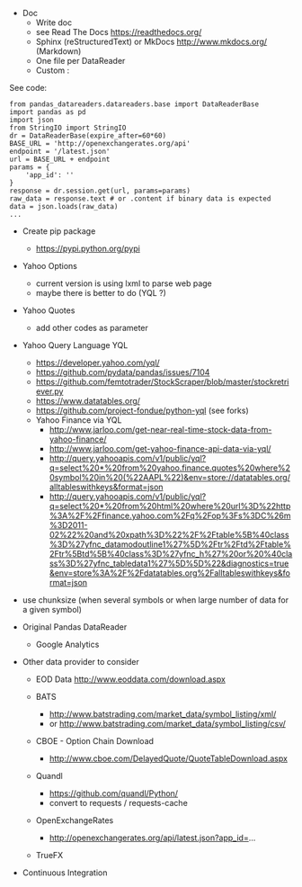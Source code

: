 * Doc
    * Write doc
    * see Read The Docs https://readthedocs.org/
    * Sphinx (reStructuredText) or MkDocs http://www.mkdocs.org/ (Markdown)
    * One file per DataReader
    * Custom :
 
See code:

    from pandas_datareaders.datareaders.base import DataReaderBase
    import pandas as pd
    import json
    from StringIO import StringIO
    dr = DataReaderBase(expire_after=60*60)
    BASE_URL = 'http://openexchangerates.org/api'
    endpoint = '/latest.json'
    url = BASE_URL + endpoint
    params = {
        'app_id': ''
    }
    response = dr.session.get(url, params=params)
    raw_data = response.text # or .content if binary data is expected
    data = json.loads(raw_data)
    ...


* Create pip package
    * https://pypi.python.org/pypi

* Yahoo Options
    * current version is using lxml to parse web page
    * maybe there is better to do (YQL ?)

* Yahoo Quotes
    * add other codes as parameter

* Yahoo Query Language YQL
    * https://developer.yahoo.com/yql/
    * https://github.com/pydata/pandas/issues/7104
    * https://github.com/femtotrader/StockScraper/blob/master/stockretriever.py
    * https://www.datatables.org/
    * https://github.com/project-fondue/python-yql (see forks)
    * Yahoo Finance via YQL
      * http://www.jarloo.com/get-near-real-time-stock-data-from-yahoo-finance/
      * http://www.jarloo.com/get-yahoo-finance-api-data-via-yql/
      * http://query.yahooapis.com/v1/public/yql?q=select%20*%20from%20yahoo.finance.quotes%20where%20symbol%20in%20(%22AAPL%22)&env=store://datatables.org/alltableswithkeys&format=json
      * http://query.yahooapis.com/v1/public/yql?q=select%20*%20from%20html%20where%20url%3D%22http%3A%2F%2Ffinance.yahoo.com%2Fq%2Fop%3Fs%3DC%26m%3D2011-02%22%20and%20xpath%3D%22%2F%2Ftable%5B%40class%3D%27yfnc_datamodoutline1%27%5D%2Ftr%2Ftd%2Ftable%2Ftr%5Btd%5B%40class%3D%27yfnc_h%27%20or%20%40class%3D%27yfnc_tabledata1%27%5D%5D%22&diagnostics=true&env=store%3A%2F%2Fdatatables.org%2Falltableswithkeys&format=json

* use chunksize (when several symbols or when large number of data for a given symbol)

* Original Pandas DataReader
    * Google Analytics

* Other data provider to consider

    * EOD Data http://www.eoddata.com/download.aspx
    * BATS
        * http://www.batstrading.com/market_data/symbol_listing/xml/
        * or http://www.batstrading.com/market_data/symbol_listing/csv/
    * CBOE - Option Chain Download
        * http://www.cboe.com/DelayedQuote/QuoteTableDownload.aspx
    * Quandl
        * https://github.com/quandl/Python/
        * convert to requests / requests-cache

    * OpenExchangeRates
        * http://openexchangerates.org/api/latest.json?app_id=...

    * TrueFX

* Continuous Integration
